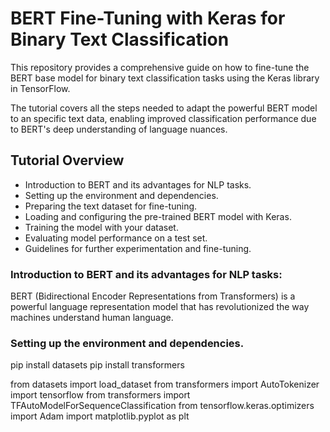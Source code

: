 # BERT Fine-Tuning with Keras for Binary Text Classification

This repository provides a comprehensive guide on how to fine-tune the BERT base model for binary text classification tasks using the Keras library in TensorFlow. 

The tutorial covers all the steps needed to adapt the powerful BERT model to an specific text data, enabling improved classification performance due to BERT's deep understanding of language nuances.

## Tutorial Overview

- Introduction to BERT and its advantages for NLP tasks.
- Setting up the environment and dependencies.
- Preparing the text dataset for fine-tuning.
- Loading and configuring the pre-trained BERT model with Keras.
- Training the model with your dataset.
- Evaluating model performance on a test set.
- Guidelines for further experimentation and fine-tuning.

### Introduction to BERT and its advantages for NLP tasks:
BERT (Bidirectional Encoder Representations from Transformers) is a powerful language representation model that has revolutionized the way machines understand human language.

### Setting up the environment and dependencies.
pip install datasets
pip install transformers

from datasets import load_dataset
from transformers import AutoTokenizer
import tensorflow
from transformers import TFAutoModelForSequenceClassification
from tensorflow.keras.optimizers import Adam
import matplotlib.pyplot as plt

